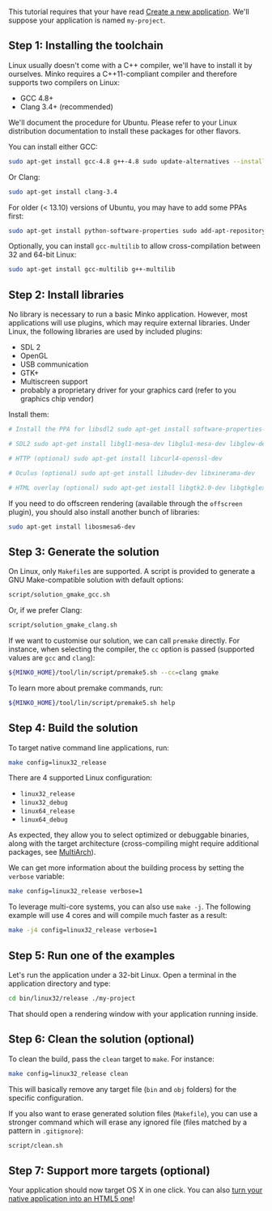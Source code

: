 This tutorial requires that your have read [Create a new application](../tutorial/Create_a_new_application.md). We'll suppose your application is named `my-project`.

Step 1: Installing the toolchain
--------------------------------

Linux usually doesn't come with a C++ compiler, we'll have to install it by ourselves. Minko requires a C++11-compliant compiler and therefore supports two compilers on Linux:

-   GCC 4.8+
-   Clang 3.4+ (recommended)

We'll document the procedure for Ubuntu. Please refer to your Linux distribution documentation to install these packages for other flavors.

You can install either GCC:

```bash
sudo apt-get install gcc-4.8 g++-4.8 sudo update-alternatives --install /usr/bin/gcc gcc /usr/bin/gcc-4.8 50 sudo update-alternatives --install /usr/bin/g++ g++ /usr/bin/g++-4.8 50 
```


Or Clang:

```bash
sudo apt-get install clang-3.4 
```


For older (< 13.10) versions of Ubuntu, you may have to add some PPAs first:

```bash
sudo apt-get install python-software-properties sudo add-apt-repository ppa:ubuntu-toolchain-r/test # GCC 4.8 wget -O - <http://llvm.org/apt/llvm-snapshot.gpg.key> | sudo apt-key add - # Clang sudo apt-get update 
```


Optionally, you can install `gcc-multilib` to allow cross-compilation between 32 and 64-bit Linux:

```bash
sudo apt-get install gcc-multilib g++-multilib 
```


Step 2: Install libraries
-------------------------

No library is necessary to run a basic Minko application. However, most applications will use plugins, which may require external libraries. Under Linux, the following libraries are used by included plugins:

-   SDL 2
-   OpenGL
-   USB communication
-   GTK+
-   Multiscreen support
-   probably a proprietary driver for your graphics card (refer to you graphics chip vendor)

Install them:

```bash
# Install the PPA for libsdl2 sudo apt-get install software-properties-common sudo add-apt-repository ppa:zoogie/sdl2-snapshots sudo apt-get update

# SDL2 sudo apt-get install libgl1-mesa-dev libglu1-mesa-dev libglew-dev libsdl2-dev

# HTTP (optional) sudo apt-get install libcurl4-openssl-dev

# Oculus (optional) sudo apt-get install libudev-dev libxinerama-dev

# HTML overlay (optional) sudo apt-get install libgtk2.0-dev libgtkglext1-dev libudevpath=$([ \uname -m\ = x86_64 ] && echo "/lib/x86_64-linux-gnu" || echo "/lib/i386-linux-gnu") sudo test -e $libudevpath/libudev.so.0 || sudo ln -s $libudevpath/libudev.so.1 $libudevpath/libudev.so.0 
```


If you need to do offscreen rendering (available through the `offscreen` plugin), you should also install another bunch of libraries:

```bash
sudo apt-get install libosmesa6-dev 
```


Step 3: Generate the solution
-----------------------------

On Linux, only `Makefile`s are supported. A script is provided to generate a GNU Make-compatible solution with default options:

```bash
script/solution_gmake_gcc.sh 
```


Or, if we prefer Clang:

```bash
script/solution_gmake_clang.sh 
```


If we want to customise our solution, we can call `premake` directly. For instance, when selecting the compiler, the `cc` option is passed (supported values are `gcc` and `clang`):

```bash
${MINKO_HOME}/tool/lin/script/premake5.sh --cc=clang gmake 
```


To learn more about premake commands, run:

```bash
${MINKO_HOME}/tool/lin/script/premake5.sh help 
```


Step 4: Build the solution
--------------------------

To target native command line applications, run:

```bash
make config=linux32_release 
```


There are 4 supported Linux configuration:

-   `linux32_release`
-   `linux32_debug`
-   `linux64_release`
-   `linux64_debug`

As expected, they allow you to select optimized or debuggable binaries, along with the target architecture (cross-compiling might require additional packages, see [MultiArch](https://help.ubuntu.com/community/MultiArch)).

We can get more information about the building process by setting the `verbose` variable:

```bash
make config=linux32_release verbose=1 
```


To leverage multi-core systems, you can also use `make -j`. The following example will use 4 cores and will compile much faster as a result:

```bash
make -j4 config=linux32_release verbose=1 
```


Step 5: Run one of the examples
-------------------------------

Let's run the application under a 32-bit Linux. Open a terminal in the application directory and type:

```bash
cd bin/linux32/release ./my-project 
```


That should open a rendering window with your application running inside.

Step 6: Clean the solution (optional)
-------------------------------------

To clean the build, pass the `clean` target to `make`. For instance:

```bash
make config=linux32_release clean 
```


This will basically remove any target file (`bin` and `obj` folders) for the specific configuration.

If you also want to erase generated solution files (`Makefile`), you can use a stronger command which will erase any ignored file (files matched by a pattern in `.gitignore`):

```bash
script/clean.sh 
```


Step 7: Support more targets (optional)
---------------------------------------

Your application should now target OS X in one click. You can also [turn your native application into an HTML5 one](../tutorial/Targeting_HTML5.md)!

